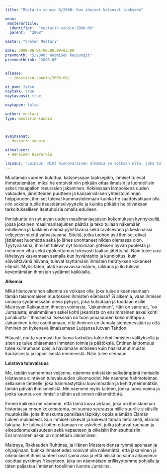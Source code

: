 ```yaml
---
title: "Mestarin sanoin 6/2008: Kun ihmiset katsovat taakseen"

menu:
 masterarticle:
  identifier:  "mestarin-sanoin-2008-06"
  parent:  "2008"

master: "Cremen Mestari"

date: 2008-06-01T00:00:00+02:00
prevmonth: "5/2008: Huomisen kaupungit"
prevmonthLink: "2008-05"


aliases:
  - /mestarin-sanoin/2008-06/

ei_pvm: false
naytakk: true
naytavuosi: true

naytapvm: false

author: mestari
type: mestarin-sanoin



avainsanat:
 - Mestarin sanoin

aihealueet:
 - Henkinen Hierarkia

lainaus: "Lainaus: Mikä hienovarainen alkemia se voikaan olla, joka tulee aikaansaamaan tämän taianomaisen muutoksen ihmisten elämissä? Ei alkemia, vaan ihmisen omassa sydämessään oleva pyhyys, joka kutsutaan ja tuodaan esille Maitreyan Rakkauden ihmeen voimasta."
---
```

<p>Muutaman vuoden kuluttua, katsoessaan taaksepäin, ihmiset tulevat ihmettelemään, miksi he empivät niin pitkään ottaa ilmeisin ja luonnollisin askel: maapallon resurssien jakaminen. Kokiessaan lämpöisenä uuden vakauden, jännitteiden puutteen ja kansainvälisen yhteistoiminnan helppouden, ihmiset tulevat kummastelemaan kuinka he saattoivatkaan olla niin sokeita tuolle itsestäänselvyydelle ja kuinka pitkään he olivatkaan tarkoituksellisen itsetuhoisia omalla edulleen.</p>
<p>Ihmiskunta on nyt aivan uuden maailmanlaajuisen kokemuksen kynnyksellä, jossa jokainen maailmanlaajuinen päätös ja teko tullaan näkemään edullisena ja kaikkien elämiä pyhittävänä sekä ravitsevana ja keskinäisiä veljeyden siteitä vahvistavana. Siteitä, jotka tuohon asti ihmiset olivat jättäneet huomiotta sekä jo lähes unohtaneet niiden olemassa olon. Tyytyväisenä, ihmiset tulevat nyt toimimaan yhteisen hyvän puolesta ja menneen viha sekä epäluottamus tukevasti taakse jätettyinä. Näin tulee uusi läheisyys kasvamaan samalla kun hyväntahto ja kunnioitus, kuin elävöittävänä hiivana, tulevat täyttämään ihmisten herätyksen kokeneet elämät. Myös täten, alati kasvavassa määrin, rakkaus ja ilo tulevat keventämään ihmisten sydämet kaikkialla.</p>
<p><strong>Alkemia</strong></p>
<p>Mikä hienovarainen alkemia se voikaan olla, joka tulee aikaansaamaan tämän taianomaisen muutoksen ihmisten elämissä? Ei alkemia, vaan ihmisen omassa sydämessään oleva pyhyys, joka kutsutaan ja tuodaan esille Maitreyan Rakkauden ihmeen voimasta. ”Jakaminen”, Hän on sanonut, ”on Jumalasta; ensimmäinen askel kohti jakamista on ensimmäinen askel kohti jumaluutta.” Ihmisessä itsessään on tuon jumaluuden koko mittapuu. Jakaminen tulee osoittamaan, että ihminen on Jumala siemenessään ja että ihminen on kykenevä ilmaisemaan Luojansa luovan Tahdon.</p>
<p>Hitaasti, mutta varmasti tuo luova tarkoitus tulee ilmi ihmisten välityksellä ja siten se tulee ohjaamaan ihmisten toimia ja päätöksiä. Entinen laittomuus tulee kuihtumaan pois ja häviämään entiseen kuin haalistunut muisto kaukaisesta ja lapsellisesta menneestä. Näin tulee olemaan.</p>
<p><strong>Loistava tulevaisuus</strong></p>
<p>Me, teidän vanhemmat veljenne, näemme entistäkin selkeämpänä ihmiselle loistavana siintävän tulevaisuuden ulkomuodot. Me näemme hahmotelman sellaiselle tieteelle, joka hämmästyttäisi luovimmatkin ja kehittyneimmätkin tämän päivän ihmismielistä. Me näemme myös taiteen, jonka luova voima ja jonka kauneus on ihmisille tähän asti ennen näkemätöntä.</p>
<p>Ennen kaikkea me näemme, että tämä luova virtaus, joka on ihmiskunnan historiassa ennen kokematonta, on suoraa seurausta niille suurille sisäisille muutoksille, joita ihmiskunta paraillaan läpikäy: oppia elämään Elämän Lakien mukaisesti. Kun ihmiset näkevät ja kokevat tämän tietoisesti, elämän faktana, he tulevat iloiten ottamaan ne askeleet, jotka johtavat rauhaan ja oikeudenmukaisuuteen sekä vapauteen ja oikeisiin ihmissuhteisiin. Ensimmäinen askel on nimeltään Jakaminen.</p>
<p>Maitreya, Rakkauden Ruhtinas, ja Hänen Mestareidensa ryhmä apunaan ja ohjaajinaan, kuinka ihmiset edes voisivat olla näkemättä, että jakaminen ja oikeanlaiset ihmissuhteet ovat sama asia ja että niissä on sama alkuvoima: osoittaa pyrkimys Ykseyteen, joka on näennäisen erillisyytemme pohjalla ja täten paljastaa ihmisten todellinen luonne Jumalina.</p>